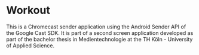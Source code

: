 # Workout

This is a Chromecast sender application using the Android Sender API of the Google Cast SDK. It is part of a second screen application developed as part of the bachelor thesis in Medientechnologie at the TH Köln - University of Applied Science.
 
